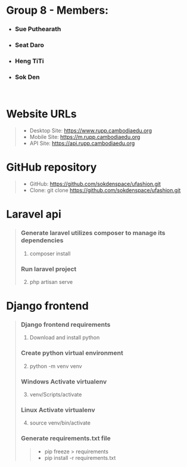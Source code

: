 # Group 8 - Members:
- ### Sue Puthearath
- ### Seat Daro
- ### Heng TiTi
- ### Sok Den

<br>

# Website URLs
> - Desktop Site: https://www.rupp.cambodiaedu.org
> - Mobile Site: https://m.rupp.cambodiaedu.org
> - API Site: https://api.rupp.cambodiaedu.org

# GitHub repository
> - GitHub: https://github.com/sokdenspace/ufashion.git
> - Clone: git clone https://github.com/sokdenspace/ufashion.git


# Laravel api
> ### Generate laravel utilizes composer to manage its dependencies
> 1. composer install
> ### Run laravel project
> 2. php artisan serve


# Django frontend
>
> ### Django frontend requirements
> 1. Download and install python
>
> ### Create python virtual environment
> 2. python -m venv venv
>
> ### Windows Activate virtualenv
> 3. venv/Scripts/activate
>
> ### Linux Activate virtualenv
> 4. source venv/bin/activate
>
> ### Generate requirements.txt file
> > - pip freeze > requirements
> > - pip install -r requirements.txt
